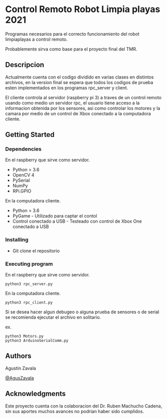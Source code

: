 # Control Remoto Robot Limpia playas 2021

Programas necesarios para el correcto funcionamiento del robot limpiaplayas a control remoto.

Probablemente sirva como base para el proyecto final del TMR.

## Descripcion

Actualmente cuenta con el codigo dividido en varias clases en distintos archivos, en la version final se espera que todos los codigos de prueba esten implementados en los programas rpc_server y client.

El cliente controla al servidor (raspberry pi 3) a traves de un control remoto usando como medio un servidor rpc, el usuario tiene acceso a la informacion obtenida por los sensores, asi como controlar los motores y la camara por medio de un control de Xbox conectado a la computadora cliente.

## Getting Started

### Dependencies

En el raspberry que sirve como servidor.
- Python > 3.6
- OpenCV 4
- PySerial
- NumPy
- RPi.GPIO

En la computadora cliente.
- Python > 3.6
- PyGame - Utilizado para captar el contol
- Control conectado a USB - Testeado con control de Xbox One conectado a USB

### Installing

- Git clone el repositorio

### Executing program

En el raspberry que sirve como servidor.
```
python3 rpc_server.py
```

En la computadora cliente.

```
python3 rpc_client.py
```

Si se desea hacer algun debugeo o alguna prueba de sensores o de serial se recomienda ejecutar el archivo en solitario.

ex.
```
python3 Motors.py
python3 ArduinoSerialComm.py
```

## Authors

Agustin Zavala 

[@AgusZavala](https://discord.com/users/468214034722848799)


## Acknowledgments

Este proyecto cuenta con la colaboracion del Dr. Ruben Machucho Cadena, sin sus aportes muchos avances no podrian haber sido cumplidos.


